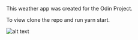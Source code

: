 This weather app was created for the Odin Project.

To view clone the repo and run yarn start.

![alt text](https://github.com/Hakkonen/Odin-Project/blob/master/Javascript/Project_6_WeatherApp/weatherapp/preview.png)